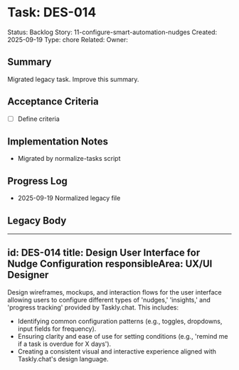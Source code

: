 # Task: DES-014
Status: Backlog
Story: 11-configure-smart-automation-nudges
Created: 2025-09-19
Type: chore
Related:
Owner:

## Summary
Migrated legacy task. Improve this summary.

## Acceptance Criteria
- [ ] Define criteria

## Implementation Notes
- Migrated by normalize-tasks script

## Progress Log
- 2025-09-19 Normalized legacy file

## Legacy Body

---
id: DES-014
title: Design User Interface for Nudge Configuration
responsibleArea: UX/UI Designer
---
Design wireframes, mockups, and interaction flows for the user interface allowing users to configure different types of 'nudges,' 'insights,' and 'progress tracking' provided by Taskly.chat. This includes:
*   Identifying common configuration patterns (e.g., toggles, dropdowns, input fields for frequency).
*   Ensuring clarity and ease of use for setting conditions (e.g., 'remind me if a task is overdue for X days').
*   Creating a consistent visual and interactive experience aligned with Taskly.chat's design language.

